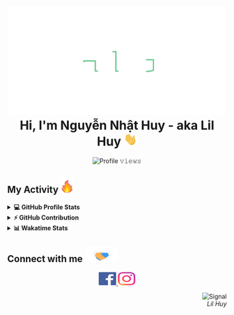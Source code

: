 <!-- Header -->
<h1 align="center">
  <img src="./images/logo.svg" width="500">
  <br>
  Hi, I'm Nguyễn Nhật Huy - aka Lil Huy <img src="./images/hi.gif" width="30px" height="30px">
</h1>

<!-- Counter -->
<p align="center">
  <img alt="Profile 𝚟𝚒𝚎𝚠𝚜" height="20px" src="https://hits.seeyoufarm.com/api/count/incr/badge.svg?url=https://github.com/oHTGo&count_bg=%23579E91&title_bg=%23555555&icon=&icon_color=%23E7E7E7&title=Views&edge_flat=false">
</p>

<!-- My Activity -->
<h2>My Activity <img src="./images/github-stats.gif" height="35px"></h2>
<details> 
  <summary><b>💻 GitHub Profile Stats</b></summary>
  <br>
  <p align="center">
    <img alt="Mosted used languages" src="https://github-readme-stats.vercel.app/api/top-langs/?username=oHTGo&layout=compact&theme=dark" height="192px"/>
    <br>
	  <img src="https://github-readme-stats.vercel.app/api?username=oHTGo&show_icons=true&icon_color=ffffff&theme=dark" alt="oHTGo's Github Stats" height="192px"/>
    <br>
    <b>Note:</b> Top languages is only a metric of the languages my public code consists of and doesn't reflect experience or skill level.
  </p>
</details>
<details>
  <summary><b>⚡ GitHub Contribution</b></summary>
  <br>
  <p><img alt="oHTGo's GitHub Contribution" src="https://github.com/oHTGo/oHTGo/blob/snake/snake.svg"/></p>
  <br>
</details>
<details> 
  <summary><b>📊 Wakatime Stats</b></summary>
  <br>
  
<!--START_SECTION:waka-->
![Code Time](http://img.shields.io/badge/Code%20Time-65%20hrs%2013%20mins-blue)

**I'm a Night 🦉** 

```text
🌞 Morning    56 commits     ■■■▨▨▨▨▨▨▨▨▨▨▨▨▨▨▨▨▨▨▨▨▨▨   13.86% 
🌆 Daytime    134 commits    ■■■■■■■■▨▨▨▨▨▨▨▨▨▨▨▨▨▨▨▨▨   33.17% 
🌃 Evening    172 commits    ■■■■■■■■■■▨▨▨▨▨▨▨▨▨▨▨▨▨▨▨   42.57% 
🌙 Night      42 commits     ■■▨▨▨▨▨▨▨▨▨▨▨▨▨▨▨▨▨▨▨▨▨▨▨   10.4%

```
📅 **I'm Most Productive on Tuesday** 

```text
Monday       63 commits     ■■■■▨▨▨▨▨▨▨▨▨▨▨▨▨▨▨▨▨▨▨▨▨   15.59% 
Tuesday      75 commits     ■■■■▨▨▨▨▨▨▨▨▨▨▨▨▨▨▨▨▨▨▨▨▨   18.56% 
Wednesday    65 commits     ■■■■▨▨▨▨▨▨▨▨▨▨▨▨▨▨▨▨▨▨▨▨▨   16.09% 
Thursday     30 commits     ■▨▨▨▨▨▨▨▨▨▨▨▨▨▨▨▨▨▨▨▨▨▨▨▨   7.43% 
Friday       43 commits     ■■▨▨▨▨▨▨▨▨▨▨▨▨▨▨▨▨▨▨▨▨▨▨▨   10.64% 
Saturday     55 commits     ■■■▨▨▨▨▨▨▨▨▨▨▨▨▨▨▨▨▨▨▨▨▨▨   13.61% 
Sunday       73 commits     ■■■■▨▨▨▨▨▨▨▨▨▨▨▨▨▨▨▨▨▨▨▨▨   18.07%

```


📊 **This Week I Spent My Time On** 

```text
⌚︎ Time Zone: Asia/Ho_Chi_Minh

💬 Programming Languages: 
TypeScript               13 hrs 45 mins      ■■■■■■■■■■■■■■■■▨▨▨▨▨▨▨▨▨   63.84% 
JavaScript               1 hr 56 mins        ■■▨▨▨▨▨▨▨▨▨▨▨▨▨▨▨▨▨▨▨▨▨▨▨   9.03% 
YAML                     1 hr 50 mins        ■■▨▨▨▨▨▨▨▨▨▨▨▨▨▨▨▨▨▨▨▨▨▨▨   8.54% 
Python                   1 hr 34 mins        ■▨▨▨▨▨▨▨▨▨▨▨▨▨▨▨▨▨▨▨▨▨▨▨▨   7.31% 
CSS                      58 mins             ■▨▨▨▨▨▨▨▨▨▨▨▨▨▨▨▨▨▨▨▨▨▨▨▨   4.54%

🔥 Editors: 
VS Code                  21 hrs 32 mins      ■■■■■■■■■■■■■■■■■■■■■■■■■   100.0%

```


<!--END_SECTION:waka-->
</details>

<!-- Connection -->
<h2> Connect with me <img src="./images/handshake.gif" height="35px"></h2>
<p align="center">
  <a href="https://facebook.com/nguyennhathuy.orit" target="_blank">
    <code><img src="./images/facebook.svg" alt="nguyennhathuy.orit" height="30" width="40"/></code>
  </a>
  <a href="https://instagram.com/_.lil.huy._" target="_blank">
    <code><img src="./images/instagram.svg" alt="_.lil.huy._" height="30" width="40"/></code>
  </a>
</p>

<!-- Signal -->
<p align="right">
  <img alt="Signal" height="25px" src="https://media.giphy.com/media/hlRzt8TxCNVcEZBt9w/giphy.gif">
  <br>
  <em>Lil Huy</em>
</p>
